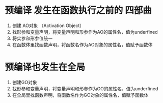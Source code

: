 # 预编译 发生在函数执行之前的 四部曲
1. 创建 AO对象 （Activation Object）
2. 找形参和变量声明，将变量声明和形参作为AO的属性名，值为underfined
3. 将实参和形参值统一
4. 在函数体里找函数声明，将函数名作为AO对象的属性名，值赋予函数体

# 预编译也发生在全局
 1. 创建GO对象
 2. 找形参和变量声明，将变量声明和形参作为GO的属性名，值为underfined
 3. 在全局里找函数声明，将函数名作为GO对象的属性名，值赋予函数体
 